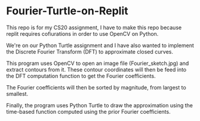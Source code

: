 # Fourier-Turtle-on-Replit
This repo is for my CS20 assignment, I have to make this repo because replit requires cofiurations in order to use OpenCV on Python.

We're on our Python Turtle assignment and I have also wanted to implement the Discrete Fourier Transform (DFT) to approximate closed curves.

This program uses OpenCV to open an image file (Fourier_sketch.jpg) and extract contours from it.
These contour coordinates will then be feed into the DFT computation function to get the Fourier coefficients.

The Fourier coefficients will then be sorted by magnitude, from largest to smallest.

Finally, the program uses Python Turtle to draw the approximation using the time-based function computed using the prior Fourier coefficients.
